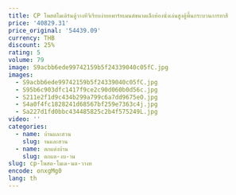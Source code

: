 ```yaml
---
title: CP โพสต์โมเดิร์นตู้วางทีวีเรียบง่ายอพาร์ทเมนต์ขนาดเล็กห้องนั่งเล่นสูงตู้พื้นกระบวนการทาสี
price: '40829.31'
price_original: '54439.09'
currency: THB
discount: 25%
rating: 5
volume: 79
image: S9acbb6ede99742159b5f24339040c05fC.jpg
images:
  - S9acbb6ede99742159b5f24339040c05fC.jpg
  - S95b6c903dfc1417f9ce2c90d060b0d56c.jpg
  - S211e2f1d9c434b299a799c6a7dd9675eO.jpg
  - S4a0f4fc1828241d68567bf259e7363c4j.jpg
  - Sa227d1fd0bbc434485825c2b4f575249L.jpg
video: ''
categories:
  - name: บ้านและสวน
    slug: านและสวน
  - name: ตกแต่งบ้าน
    slug: ตกแต-งบ-าน
slug: cp-โพสต-โมเด-นต-วางท
encode: onxgMg0
lang: th
---
```

  
